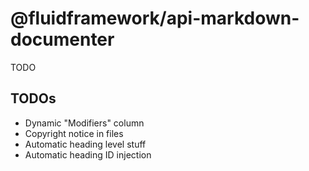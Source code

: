 # @fluidframework/api-markdown-documenter

TODO

## TODOs

-   Dynamic "Modifiers" column
-   Copyright notice in files
-   Automatic heading level stuff
-   Automatic heading ID injection
